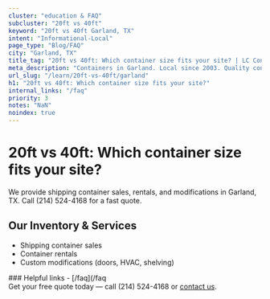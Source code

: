 ```yaml
---
cluster: "education & FAQ"
subcluster: "20ft vs 40ft"
keyword: "20ft vs 40ft Garland, TX"
intent: "Informational-Local"
page_type: "Blog/FAQ"
city: "Garland, TX"
title_tag: "20ft vs 40ft: Which container size fits your site? | LC Container"
meta_description: "Containers in Garland. Local since 2003. Quality containers. Fast delivery. Get your free quote — call (214) 524-4168 today. LC Container — your trusted DFW ..."
url_slug: "/learn/20ft-vs-40ft/garland"
h1: "20ft vs 40ft: Which container size fits your site?"
internal_links: "/faq"
priority: 3
notes: "NaN"
noindex: true
---
```


# 20ft vs 40ft: Which container size fits your site?

We provide shipping container sales, rentals, and modifications in Garland, TX. Call (214) 524-4168 for a fast quote.

## Our Inventory & Services
- Shipping container sales
- Container rentals
- Custom modifications (doors, HVAC, shelving)

<div data-section="internal-links">
### Helpful links
- [/faq](/faq
</div>

<div data-section="cta">
Get your free quote today — call (214) 524-4168 or <a href="/contact">contact us</a>.
</div>

<script type="application/ld+json">{"@context":"https://schema.org","@type":"FAQPage","mainEntity":[{"@type":"Question","name":"How much does delivery cost in Garland, TX?","acceptedAnswer":{"@type":"Answer","text":"Delivery costs vary by distance and container size. Most deliveries in Garland, TX range from $150-$300. Call (214) 524-4168 for an exact quote based on your specific location."}},{"@type":"Question","name":"Do you offer financing or payment plans?","acceptedAnswer":{"@type":"Answer","text":"We accept major credit cards, checks, and can discuss commercial terms for bulk purchases. Call (214) 524-4168 to discuss options."}},{"@type":"Question","name":"Can you customize containers in Garland, TX?","acceptedAnswer":{"@type":"Answer","text":"Yes — we perform modifications like doors, HVAC, insulation, and shelving. Request a custom quote at (214) 524-4168 or via our contact form."}}]}</script>
